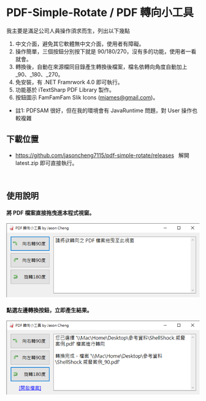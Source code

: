 ﻿# PDF-Simple-Rotate / PDF 轉向小工具




我主要是滿足公司人員操作須求而生，列出以下幾點
  
  


  
  
1. 中文介面，避免其它軟體無中文介面，使用者有障礙。
2. 操作簡單，三個按鈕分別按下就是 90/180/270，沒有多的功能，使用者一看就會。
3. 轉換後，自動在來源檔同目錄產生轉換後檔案，檔名依轉向角度自動加上 _90、_180、_270。
4. 免安裝，有 .NET Framrwork 4.0 即可執行。 
5. 功能基於 iTextSharp PDF Library 製作。
6. 按鈕圖示 FamFamFam Slik Icons (mjames@gmail.com)。
   

  
- 註1: PDFSAM 很好，但在我的環境會有 JavaRuntime 問題，對 User 操作也較複雜
  
   
  

  
  
  
## 下載位置
  
  
- https://github.com/jasoncheng7115/pdf-simple-rotate/releases  
解開 latest.zip 即可直接執行。
  

  
  
## 使用說明


#### 將 PDF 檔案直接拖曳進本程式視窗。
![image](https://github.com/jasoncheng7115/pdf-simple-rotate/blob/master/READ_01.png?raw=true)

#### 點選左邊轉換按鈕，立即產生結果。
![image](https://github.com/jasoncheng7115/pdf-simple-rotate/blob/master/READ_02.png?raw=true)
